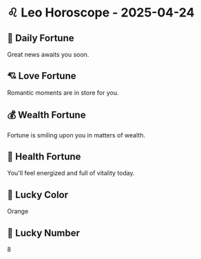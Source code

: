 # ♌ Leo Horoscope - 2025-04-24

## 🎯 Daily Fortune

Great news awaits you soon.

## 💘 Love Fortune

Romantic moments are in store for you.

## 💰 Wealth Fortune

Fortune is smiling upon you in matters of wealth.

## 🌱 Health Fortune

You'll feel energized and full of vitality today.

## 🎨 Lucky Color

Orange

## 🔢 Lucky Number

8
